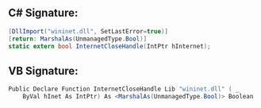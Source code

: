 
## C# Signature:
```cs
[DllImport("wininet.dll", SetLastError=true)]
[return: MarshalAs(UnmanagedType.Bool)]
static extern bool InternetCloseHandle(IntPtr hInternet);
```

## VB Signature:
```cs
Public Declare Function InternetCloseHandle Lib "wininet.dll" ( _
    ByVal hInet As IntPtr) As <MarshalAs(UnmanagedType.Bool)> Boolean
```
